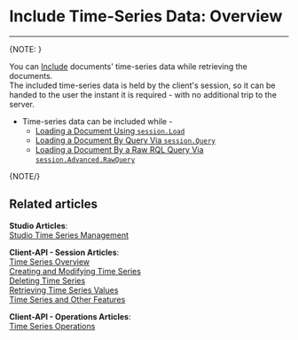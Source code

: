 ﻿# Include Time-Series Data: Overview 

---

{NOTE: }

You can [Include](../../../client-api/session/loading-entities#load-with-includes) 
documents' time-series data while retrieving the documents.  
The included time-series data is held by the client's session, 
so it can be handed to the user the instant it is required - 
with no additional trip to the server.  

* Time-series data can be included while -  
   * [Loading a Document Using `session.Load`](../../../../../document-extensions/timeseries/client-api/session-methods/include-ts-data/with-session-load)  
   * [Loading a Document By Query Via `session.Query`](../../../../../document-extensions/timeseries/client-api/session-methods/include-ts-data/with-session-query)  
   * [Loading a Document By a Raw RQL Query Via `session.Advanced.RawQuery`](../../../../../document-extensions/timeseries/client-api/session-methods/include-ts-data/with-raw-queries)  

{NOTE/}

## Related articles
**Studio Articles**:  
[Studio Time Series Management]()  

**Client-API - Session Articles**:  
[Time Series Overview]()  
[Creating and Modifying Time Series]()  
[Deleting Time Series]()  
[Retrieving Time Series Values]()  
[Time Series and Other Features]()  

**Client-API - Operations Articles**:  
[Time Series Operations]()  

